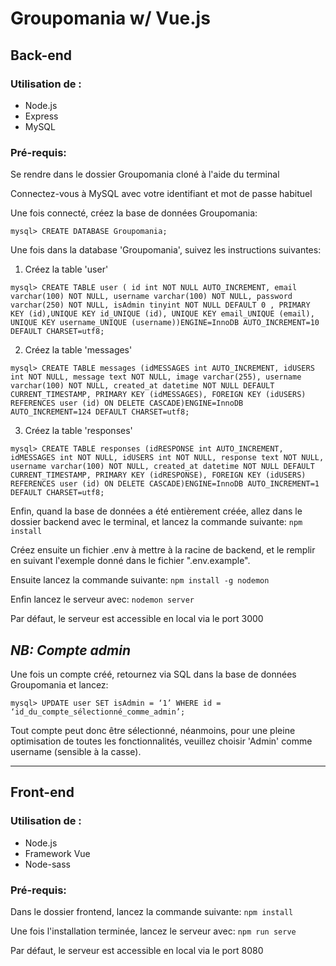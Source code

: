 # Groupomania w/ Vue.js
## Back-end

### Utilisation de :

- Node.js
- Express
- MySQL
  
### Pré-requis:

Se rendre dans le dossier Groupomania cloné à l'aide du terminal 

Connectez-vous à MySQL avec votre identifiant et mot de passe habituel 
 
Une fois connecté, créez la base de données Groupomania:

`mysql> CREATE DATABASE Groupomania;`

Une fois dans la database 'Groupomania', suivez les instructions suivantes:

1. Créez la table 'user'

`mysql> CREATE TABLE user ( id int NOT NULL AUTO_INCREMENT, email varchar(100) NOT NULL, username varchar(100) NOT NULL, password varchar(250) NOT NULL, isAdmin tinyint NOT NULL DEFAULT 0 , PRIMARY KEY (id),UNIQUE KEY id_UNIQUE (id), UNIQUE KEY email_UNIQUE (email), UNIQUE KEY username_UNIQUE (username))ENGINE=InnoDB AUTO_INCREMENT=10 DEFAULT CHARSET=utf8;`

2. Créez la table 'messages'

`mysql> CREATE TABLE messages (idMESSAGES int AUTO_INCREMENT, idUSERS int NOT NULL, message text NOT NULL, image varchar(255), username varchar(100) NOT NULL, created_at datetime NOT NULL DEFAULT CURRENT_TIMESTAMP, PRIMARY KEY (idMESSAGES), FOREIGN KEY (idUSERS) REFERENCES user (id) ON DELETE CASCADE)ENGINE=InnoDB AUTO_INCREMENT=124 DEFAULT CHARSET=utf8;`

3. Créez la table 'responses'

`mysql> CREATE TABLE responses (idRESPONSE int AUTO_INCREMENT, idMESSAGES int NOT NULL, idUSERS int NOT NULL, response text NOT NULL, username varchar(100) NOT NULL, created_at datetime NOT NULL DEFAULT CURRENT_TIMESTAMP, PRIMARY KEY (idRESPONSE), FOREIGN KEY (idUSERS) REFERENCES user (id) ON DELETE CASCADE)ENGINE=InnoDB AUTO_INCREMENT=1 DEFAULT CHARSET=utf8;`
 
Enfin, quand la base de données a été entièrement créée, allez dans le dossier backend avec le terminal, et lancez la commande suivante:
`npm install`

Créez ensuite un fichier .env à mettre à la racine de backend, et le remplir en suivant l'exemple donné dans le fichier ".env.example".  

Ensuite lancez la commande suivante:
`npm install -g nodemon`

Enfin lancez le serveur avec:
`nodemon server`

Par défaut, le serveur est accessible en local via le port 3000

## ***NB: Compte admin***

Une fois un compte créé, retournez via SQL dans la base de données Groupomania et lancez:

`mysql> UPDATE user SET isAdmin = ‘1’ WHERE id = ‘id_du_compte_sélectionné_comme_admin’;` 


Tout compte peut donc être sélectionné, néanmoins, pour une pleine optimisation de toutes les fonctionnalités, veuillez choisir 'Admin' comme username (sensible à la casse). 

___
## Front-end

### Utilisation de :

- Node.js
- Framework Vue
- Node-sass

### Pré-requis:

Dans le dossier frontend, lancez la commande suivante:
`npm install`

Une fois l'installation terminée, lancez le serveur avec:
`npm run serve`

Par défaut, le serveur est accessible en local via le port 8080